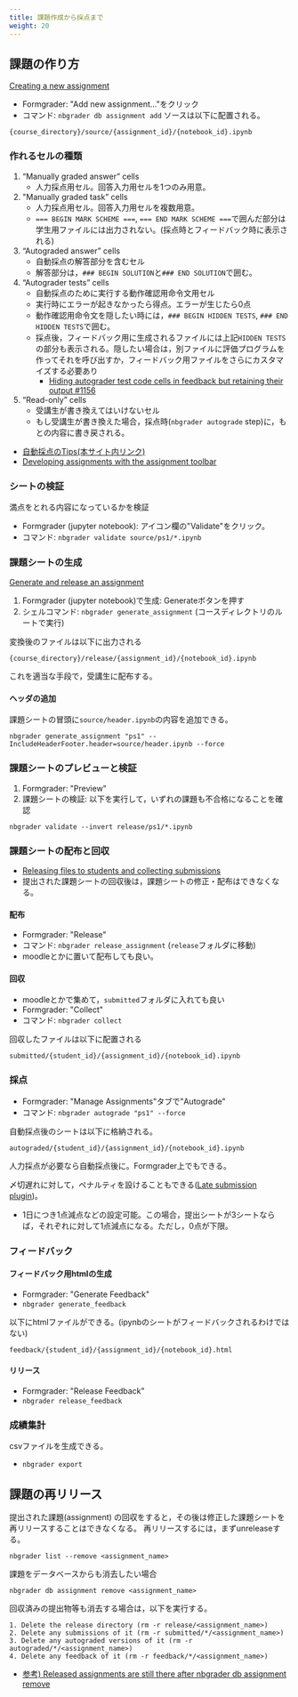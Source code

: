 ```yaml
---
title: 課題作成から採点まで
weight: 20
---
```


## 課題の作り方


[Creating a new assignment](https://nbgrader.readthedocs.io/en/stable/user_guide/creating_and_grading_assignments.html#creating-a-new-assignment)

- Formgrader: "Add new assignment..."をクリック
- コマンド: `nbgrader db assignment add` ソースは以下に配置される。
```
{course_directory}/source/{assignment_id}/{notebook_id}.ipynb
```

### 作れるセルの種類


1. “Manually graded answer” cells
	- 人力採点用セル。回答入力用セルを1つのみ用意。
2. "Manually graded task” cells
	- 人力採点用セル。回答入力用セルを複数用意。
	- `=== BEGIN MARK SCHEME ===`, `=== END MARK SCHEME ===`で囲んだ部分は学生用ファイルには出力されない。(採点時とフィードバック時に表示される)
3. “Autograded answer” cells
	- 自動採点の解答部分を含むセル
	- 解答部分は，`### BEGIN SOLUTION`と`### END SOLUTION`で囲む。
4. “Autograder tests” cells
	- 自動採点のために実行する動作確認用命令文用セル
	- 実行時にエラーが起きなかったら得点。エラーが生じたら0点
	- 動作確認用命令文を隠したい時には，`### BEGIN HIDDEN TESTS`, `### END HIDDEN TESTS`で囲む。
	- 採点後，フィードバック用に生成されるファイルには上記`HIDDEN TESTS`の部分も表示される。隠したい場合は，別ファイルに評価プログラムを作ってそれを呼び出すか，フィードバック用ファイルをさらにカスタマイズする必要あり
		- [Hiding autograder test code cells in feedback but retaining their output #1156](https://github.com/jupyter/nbgrader/issues/1156)
5. “Read-only” cells
	- 受講生が書き換えてはいけないセル
	- もし受講生が書き換えた場合，採点時(`nbgrader autograde` step)に，もとの内容に書き戻される。

- [自動採点のTips(本サイト内リンク)](../evaluation)
- [Developing assignments with the assignment toolbar](https://nbgrader.readthedocs.io/en/stable/user_guide/creating_and_grading_assignments.html)


### シートの検証

満点をとれる内容になっているかを検証

- Formgrader (jupyter notebook): アイコン欄の"Validate"をクリック。
- コマンド: `nbgrader validate source/ps1/*.ipynb`

### 課題シートの生成

[Generate and release an assignment](https://nbgrader.readthedocs.io/en/stable/user_guide/creating_and_grading_assignments.html#generate-and-release-an-assignment)

1. Formgrader (jupyter notebook)で生成: Generateボタンを押す
2. シェルコマンド: `nbgrader generate_assignment` (コースディレクトリのルートで実行)

変換後のファイルは以下に出力される
```
{course_directory}/release/{assignment_id}/{notebook_id}.ipynb
```
これを適当な手段で，受講生に配布する。

#### ヘッダの追加

課題シートの冒頭に`source/header.ipynb`の内容を追加できる。

```
nbgrader generate_assignment "ps1" --IncludeHeaderFooter.header=source/header.ipynb --force
```

### 課題シートのプレビューと検証

1. Formgrader: "Preview"
2. 課題シートの検証: 以下を実行して，いずれの課題も不合格になることを確認
```
nbgrader validate --invert release/ps1/*.ipynb
```

### 課題シートの配布と回収

- [Releasing files to students and collecting submissions](https://nbgrader.readthedocs.io/en/stable/user_guide/creating_and_grading_assignments.html#releasing-files-to-students-and-collecting-submissions)
- 提出された課題シートの回収後は，課題シートの修正・配布はできなくなる。

#### 配布

- Formgrader: "Release"
- コマンド: `nbgrader release_assignment` (`release`フォルダに移動)
- moodleとかに置いて配布しても良い。

#### 回収

- moodleとかで集めて，`submitted`フォルダに入れても良い
- Formgrader: "Collect"
- コマンド: `nbgrader collect`

回収したファイルは以下に配置される
```
submitted/{student_id}/{assignment_id}/{notebook_id}.ipynb
```

### 採点

- Formgrader: "Manage Assignments"タブで"Autograde"
- コマンド: `nbgrader autograde "ps1" --force`

自動採点後のシートは以下に格納される。
```
autograded/{student_id}/{assignment_id}/{notebook_id}.ipynb
```
人力採点が必要なら自動採点後に。Formgrader上でもできる。


〆切遅れに対して，ペナルティを設けることもできる([Late submission plugin](https://nbgrader.readthedocs.io/en/stable/plugins/late-plugin.html))。

- 1日につき1点減点などの設定可能。この場合，提出シートが3シートならば，それぞれに対して1点減点になる。ただし，0点が下限。



### フィードバック

#### フィードバック用htmlの生成

- Formgrader: "Generate Feedback"
- `nbgrader generate_feedback`

以下にhtmlファイルができる。(ipynbのシートがフィードバックされるわけではない)

```
feedback/{student_id}/{assignment_id}/{notebook_id}.html
```

#### リリース

- Formgrader: "Release Feedback"
- `nbgrader release_feedback`

### 成績集計

csvファイルを生成できる。

- `nbgrader export`

## 課題の再リリース

提出された課題(assignment) の回収をすると，その後は修正した課題シートを再リリースすることはできなくなる。
再リリースするには，まずunreleaseする。
```
nbgrader list --remove <assignment_name>
```

課題をデータベースからも消去したい場合
```
nbgrader db assignment remove <assignment_name>
```

回収済みの提出物等も消去する場合は，以下を実行する。

```
1. Delete the release directory (rm -r release/<assignment_name>)
2. Delete any submissions of it (rm -r submitted/*/<assignment_name>)
3. Delete any autograded versions of it (rm -r autograded/*/<assignment_name>)
4. Delete any feedback of it (rm -r feedback/*/<assignment_name>)
```

- [参考) Released assignments are still there after nbgrader db assignment remove](https://github.com/jupyter/nbgrader/issues/995)
